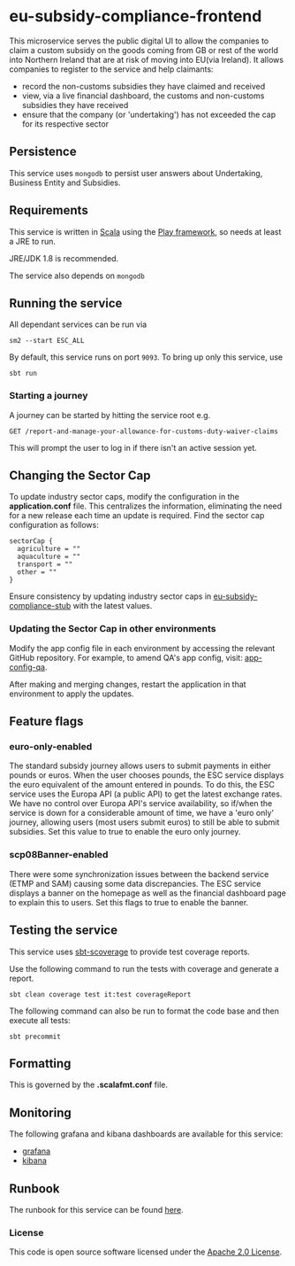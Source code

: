 
# eu-subsidy-compliance-frontend

This microservice serves the public digital UI to allow the companies to claim a custom subsidy on the goods coming from
GB or rest of the world into Northern Ireland that are at risk of moving into EU(via Ireland). It allows companies to register 
to the service and help claimants:
- record the non-customs subsidies they have claimed and received
- view, via a live financial dashboard, the customs and non-customs subsidies they have received
- ensure that the company (or 'undertaking') has not exceeded the cap for its respective sector

## Persistence

This service uses `mongodb` to persist user answers about Undertaking, Business Entity and Subsidies.
## Requirements

This service is written in [Scala](http://www.scala-lang.org/) using the
[Play framework](http://playframework.com/), so needs at least a JRE to run.

JRE/JDK 1.8 is recommended.

The service also depends on `mongodb`

## Running the service

All dependant services can be run via
```
sm2 --start ESC_ALL
```
By default, this service runs on port `9093`. To bring up only this service, use
```
sbt run
```

### Starting a journey
A journey can be started by hitting the service root e.g.
```
GET /report-and-manage-your-allowance-for-customs-duty-waiver-claims
```
This will prompt the user to log in if there isn't an active session yet.

## Changing the Sector Cap

To update industry sector caps, modify the configuration in the **application.conf** file. This centralizes the information, eliminating the need for a new release each time an update is required. Find the sector cap configuration as follows:
```
sectorCap {
  agriculture = ""
  aquaculture = ""
  transport = ""
  other = ""
}
```
Ensure consistency by updating industry sector caps in [eu-subsidy-compliance-stub](https://github.com/hmrc/eu-subsidy-compliance-stub) with the latest values.

### Updating the Sector Cap in other environments

Modify the app config file in each environment by accessing the relevant GitHub repository. For example, to amend QA's app config, visit: [app-config-qa](https://github.com/hmrc/app-config-qa).

After making and merging changes, restart the application in that environment to apply the updates.

## Feature flags

### euro-only-enabled
The standard subsidy journey allows users to submit payments in either pounds or euros. When the user chooses pounds, the ESC service displays the euro equivalent of the amount entered in pounds. To do this, the ESC service uses the Europa API (a public API) to get the latest exchange rates. We have no control over Europa API's service availability, so if/when the service is down for a considerable amount of time, we have a 'euro only' journey, allowing users (most users submit euros) to still be able to submit subsidies.
Set this value to true to enable the euro only journey.

### scp08Banner-enabled
There were some synchronization issues between the backend service (ETMP and SAM) causing some data discrepancies. The ESC service displays a banner on the homepage as well as the financial dashboard page to explain this to users.
Set this flags to true to enable the banner.

## Testing the service

This service uses [sbt-scoverage](https://github.com/scoverage/sbt-scoverage) to
provide test coverage reports.

Use the following command to run the tests with coverage and generate a report.

```
sbt clean coverage test it:test coverageReport
```

The following command can also be run to format the code base and then execute all tests:

```
sbt precommit
```

## Formatting
This is governed by the **.scalafmt.conf** file.

## Monitoring

The following grafana and kibana dashboards are available for this service:
* [grafana](https://grafana.tools.production.tax.service.gov.uk/d/RwwxDLSnz/eu-subsidy-compliance-frontend)
* [kibana](https://kibana.tools.production.tax.service.gov.uk/app/kibana#/dashboard/eu-subsidy-compliance-frontend)

## Runbook

The runbook for this service can be found
[here](https://confluence.tools.tax.service.gov.uk/display/SC/Runbook+-+Subsidy+Compliance).

### License

This code is open source software licensed under the [Apache 2.0 License]("http://www.apache.org/licenses/LICENSE-2.0.html").

